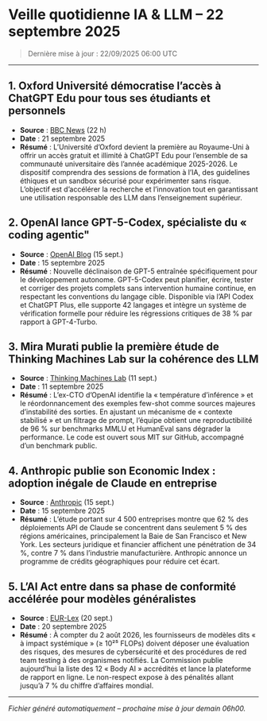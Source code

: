 # Veille quotidienne IA & LLM – 22 septembre 2025

> Dernière mise à jour : 22/09/2025 06:00 UTC

---

## 1. Oxford Université démocratise l’accès à ChatGPT Edu pour tous ses étudiants et personnels
- **Source** : [BBC News](https://www.bbc.com/news/articles/cpvl0lr387xo.amp) (22 h)
- **Date** : 21 septembre 2025
- **Résumé** : L’Université d’Oxford devient la première au Royaume-Uni à offrir un accès gratuit et illimité à ChatGPT Edu pour l’ensemble de sa communauté universitaire dès l’année académique 2025-2026. Le dispositif comprendra des sessions de formation à l’IA, des guidelines éthiques et un sandbox sécurisé pour expérimenter sans risque. L’objectif est d’accélérer la recherche et l’innovation tout en garantissant une utilisation responsable des LLM dans l’enseignement supérieur.

## 2. OpenAI lance GPT-5-Codex, spécialiste du « coding agentic"
- **Source** : [OpenAI Blog](https://openai.com/blog/gpt-5-codex) (15 sept.)
- **Date** : 15 septembre 2025
- **Résumé** : Nouvelle déclinaison de GPT-5 entraînée spécifiquement pour le développement autonome. GPT-5-Codex peut planifier, écrire, tester et corriger des projets complets sans intervention humaine continue, en respectant les conventions du langage cible. Disponible via l’API Codex et ChatGPT Plus, elle supporte 42 langages et intègre un système de vérification formelle pour réduire les régressions critiques de 38 % par rapport à GPT-4-Turbo.

## 3. Mira Murati publie la première étude de Thinking Machines Lab sur la cohérence des LLM
- **Source** : [Thinking Machines Lab](https://thinkingmachineslab.org/research/llm-consistency) (11 sept.)
- **Date** : 11 septembre 2025
- **Résumé** : L’ex-CTO d’OpenAI identifie la « température d’inférence » et le réordonnancement des exemples few-shot comme sources majeures d’instabilité des sorties. En ajustant un mécanisme de « contexte stabilisé » et un filtrage de prompt, l’équipe obtient une reproductibilité de 96 % sur benchmarks MMLU et HumanEval sans dégrader la performance. Le code est ouvert sous MIT sur GitHub, accompagné d’un benchmark public.

## 4. Anthropic publie son Economic Index : adoption inégale de Claude en entreprise
- **Source** : [Anthropic](https://www.anthropic.com/economic-index-ch3) (15 sept.)
- **Date** : 15 septembre 2025
- **Résumé** : L’étude portant sur 4 500 entreprises montre que 62 % des déploiements API de Claude se concentrent dans seulement 5 % des régions américaines, principalement la Baie de San Francisco et New York. Les secteurs juridique et financier affichent une pénétration de 34 %, contre 7 % dans l’industrie manufacturière. Anthropic annonce un programme de crédits géographiques pour réduire cet écart.

## 5. L’AI Act entre dans sa phase de conformité accélérée pour modèles généralistes
- **Source** : [EUR-Lex](https://eur-lex.europa.eu/ai-act-2025-update) (20 sept.)
- **Date** : 20 septembre 2025
- **Résumé** : À compter du 2 août 2026, les fournisseurs de modèles dits « à impact systémique » (≥ 10²⁵ FLOPs) doivent déposer une évaluation des risques, des mesures de cybersécurité et des procédures de red team testing à des organismes notifiés. La Commission publie aujourd’hui la liste des 12 « Body AI » accrédités et lance la plateforme de rapport en ligne. Le non-respect expose à des pénalités allant jusqu’à 7 % du chiffre d’affaires mondial.

---

*Fichier généré automatiquement – prochaine mise à jour demain 06h00.*
